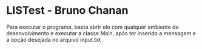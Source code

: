 # LISTest - Bruno Chanan
 Para executar o programa, basta abrir ele com qualquer ambiente de desenvolvimento e executar a classe Main, após ter 
 inserido a mensagem e a opção desejada no arquivo input.txt
